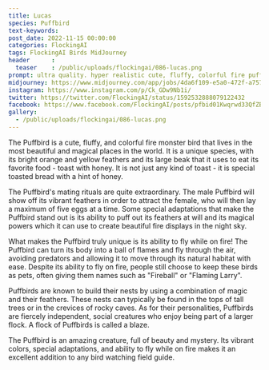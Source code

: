```yaml
---
title: Lucas
species: Puffbird
text-keywords: 
post_date: 2022-11-15 00:00:00
categories: FlockingAI
tags: FlockingAI Birds MidJourney 
header      :
  teaser    : /public/uploads/flockingai/086-lucas.png
prompt: ultra quality. hyper realistic cute, fluffy, colorful fire puffbird monster , BIRD, cinematic lighting, floral, statue, , abstract, full hd render + 3d octane render +4k UHD + immense detail + dramatic lighting + well lit , + fine details + octane render + 8k, abstract
midjourney: https://www.midjourney.com/app/jobs/4da6f109-e5a0-472f-a757-f0e9d96c279d
instagram: https://www.instagram.com/p/Ck_GDw9Nb1i/
twitter: https://twitter.com/FlockingAI/status/1592532888079122432
facebook: https://www.facebook.com/FlockingAI/posts/pfbid01Kwqrwd33QfZBQWgRxgCWjsmfoFKZ7C178ZLhQ1qrnztJSGAMk8DztcVAAimMMUJl
gallery: 
  - /public/uploads/flockingai/086-lucas.png
---
```



The Puffbird is a cute, fluffy, and colorful fire monster bird that lives in the most beautiful and magical places in the world. It is a unique species, with its bright orange and yellow feathers and its large beak that it uses to eat its favorite food - toast with honey. It is not just any kind of toast - it is special toasted bread with a hint of honey.

The Puffbird's mating rituals are quite extraordinary. The male Puffbird will show off its vibrant feathers in order to attract the female, who will then lay a maximum of five eggs at a time. Some special adaptations that make the Puffbird stand out is its ability to puff out its feathers at will and its magical powers which it can use to create beautiful fire displays in the night sky.

What makes the Puffbird truly unique is its ability to fly while on fire! The Puffbird can turn its body into a ball of flames and fly through the air, avoiding predators and allowing it to move through its natural habitat with ease. Despite its ability to fly on fire, people still choose to keep these birds as pets, often giving them names such as "Fireball" or "Flaming Larry".

Puffbirds are known to build their nests by using a combination of magic and their feathers. These nests can typically be found in the tops of tall trees or in the crevices of rocky caves. As for their personalities, Puffbirds are fiercely independent, social creatures who enjoy being part of a larger flock. A flock of Puffbirds is called a blaze.

The Puffbird is an amazing creature, full of beauty and mystery. Its vibrant colors, special adaptations, and ability to fly while on fire makes it an excellent addition to any bird watching field guide.
